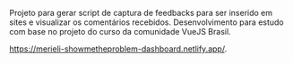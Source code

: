 Projeto para gerar script de captura de feedbacks para ser inserido em sites e visualizar os comentários recebidos. Desenvolvimento para estudo com base no projeto do curso da comunidade VueJS Brasil.

https://merieli-showmetheproblem-dashboard.netlify.app/.